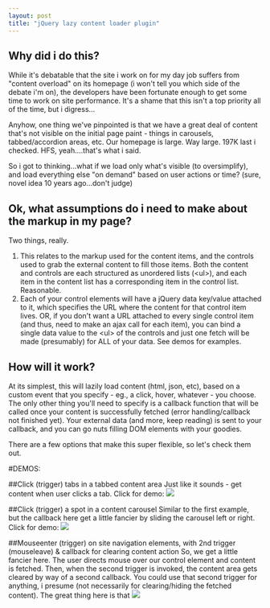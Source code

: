 ```yaml
--- 
layout: post
title: "jQuery lazy content loader plugin"
---
```

## Why did i do this?
While it's debatable that the site i work on for my day job suffers from "content overload" on its homepage (i won't tell you which side of the debate i'm on), the developers have been fortunate enough to get some time to work on site performance.  It's a shame that this isn't a top priority all of the time, but i digress...

Anyhow, one thing we've pinpointed is that we have a great deal of content that's not visible on the initial page paint - things in carousels, tabbed/accordion areas, etc.
Our homepage is large.  Way large.  197K last i checked.  HFS, yeah....that's what i said.

So i got to thinking...what if we load only what's visible (to oversimplify), and load everything else "on demand" based on user actions or time?  (sure, novel idea 10 years ago...don't judge)

<!-- After doing the usual searching around for a nice (jQuery preferred) plugin to help out, i found that for what i wanted i couldn't find something robust/flexible enough.  So here's what i came up with to meet our needs, and hopefully yours. -->

## Ok, what assumptions do i need to make about the markup in my page?

Two things, really.
1. This relates to the markup used for the content items, and the controls used to grab the external content to fill those items.  Both the content and controls are each structured as unordered lists (&lt;ul&gt;), and each item in the content list has a corresponding item in the control list.  Reasonable.
2. Each of your control elements will have a jQuery data key/value attached to it, which specifies the URL where the content for that control item lives. OR, if you don't want a URL attached to every single control item (and thus, need to make an ajax call for each item), you can bind a single data value to the &lt;ul&gt; of the controls and just one fetch will be made (presumably) for ALL of your data.  See demos for examples.

## How will it work?
At its simplest, this will lazily load content (html, json, etc), based on a custom event that you specify - eg., a click, hover, whatever - you choose.
The only other thing you'll need to specify is a callback function that will be called once your content is successfully fetched (error handling/callback not finished yet).
Your external data (and more, keep reading) is sent to your callback, and you can go nuts filling DOM elements with your goodies.

There are a few options that make this super flexible, so let's check them out.

#DEMOS:

##Click (trigger) tabs in a tabbed content area
Just like it sounds - get content when user clicks a tab. Click for demo:
<img src="./projects/lazyContentLoader/demo/images/demo_tabs.png" class="group demo" />

##Click (trigger) a spot in a content carousel
Similar to the first example, but the callback here get a little fancier by sliding the carousel left or right. Click for demo:
<img src="./projects/lazyContentLoader/demo/images/demo_caro.png" class="group demo" />

##Mouseenter (trigger) on site navigation elements, with 2nd trigger (mouseleave) & callback for clearing content action
So, we get a little fancier here. The user directs mouse over our control element and content is fetched.  Then, when the second trigger is invoked, the content area gets cleared by way of a second callback.  You could use that second trigger for anything, i presume (not necessarily for clearing/hiding the fetched content).
The great thing here is that
<img src="./projects/lazyContentLoader/demo/images/demo_nav.png" class="group demo" />

